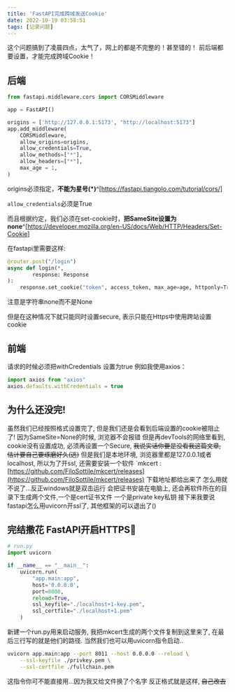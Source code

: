 ```yaml
---
title: 'FastAPI完成跨域发送Cookie'
date: 2022-10-19 03:58:51
tags: [记录问题]
---
```

这个问题搞到了凌晨四点，太气了，网上的都是不完整的！甚至错的！
前后端都要设置，才能完成跨域Cookie！


## 后端
```python
from fastapi.middleware.cors import CORSMiddleware

app = FastAPI()

origins = ['http://127.0.0.1:5173', "http://localhost:5173"]
app.add_middleware(
    CORSMiddleware,
    allow_origins=origins,
    allow_credentials=True,
    allow_methods=["*"],
    allow_headers=["*"],
    max_age = 1,
)
```


origins必须指定，**不能为星号(*)**^[https://fastapi.tiangolo.com/tutorial/cors/]

`allow_credentials`必须是True

而且根据约定，我们必须在set-cookie时，**把SameSite设置为none**^[https://developer.mozilla.org/en-US/docs/Web/HTTP/Headers/Set-Cookie]

在fastapi里需要这样:
```py
@router.post("/login")
async def login(*,
        response: Response
):
    response.set_cookie("token", access_token, max_age=age, httponly=True, samesite='none')
```

注意是字符串none而不是None

但是在这种情况下就只能同时设置secure, 表示只能在Https中使用跨站设置cookie

## 前端

请求的时候必须把withCredentials 设置为true
例如我使用axios：
```js
import axios from "axios"
axios.defaults.withCredentials = true
```

## 为什么还没完!

虽然我们已经按照格式设置完了, 但是我们还是会看到后端设置的cookie被阻止了! 因为SameSite=None的时候, 浏览器不会报错 但是再devTools的网络里看到, cookie没有设置成功, 必须再设置一个Secure, ~~我说实话你要是没看我这篇文章, 估计要自己要琢磨好久(逃)~~
但是我们是本地环境, 浏览器里都是127.0.0.1或者localhost, 所以为了开ssl, 还需要安装一个软件
`mkcert : [https://github.com/FiloSottile/mkcert/releases](https://github.com/FiloSottile/mkcert/releases)
下载地址都给出来了 怎么用就不说了...反正windows就是双击运行 会把证书安装在电脑上, 还会再软件所在的目录下生成两个文件,一个是cert证书文件 一个是private key私钥
接下来我要说fastapi怎么用uvicorn开ssl了, 其他框架的可以退出了()

## 完结撒花 FastAPI开启HTTPS🌸

```python
# run.py
import uvicorn

if __name__ == "__main__":
    uvicorn.run(
        "app.main:app",
        host='0.0.0.0',
        port=8000, 
        reload=True, 
        ssl_keyfile="./localhost+1-key.pem", 
        ssl_certfile="./localhost+1.pem"
    )
```
新建一个run.py用来启动服务, 我把mkcert生成的两个文件复制到这里来了, 在最后三行写的就是他们的路径.
当然我们也可以用uvicorn指令启动..
```sh
uvicorn app.main:app --port 8011 --host 0.0.0.0 --reload \
    --ssl-keyfile ./privkey.pem \
    --ssl-certfile ./fullchain.pem
```
这指令你可不能直接用...因为我又给文件换了个名字 反正格式就是这样, ~~自己改去~~